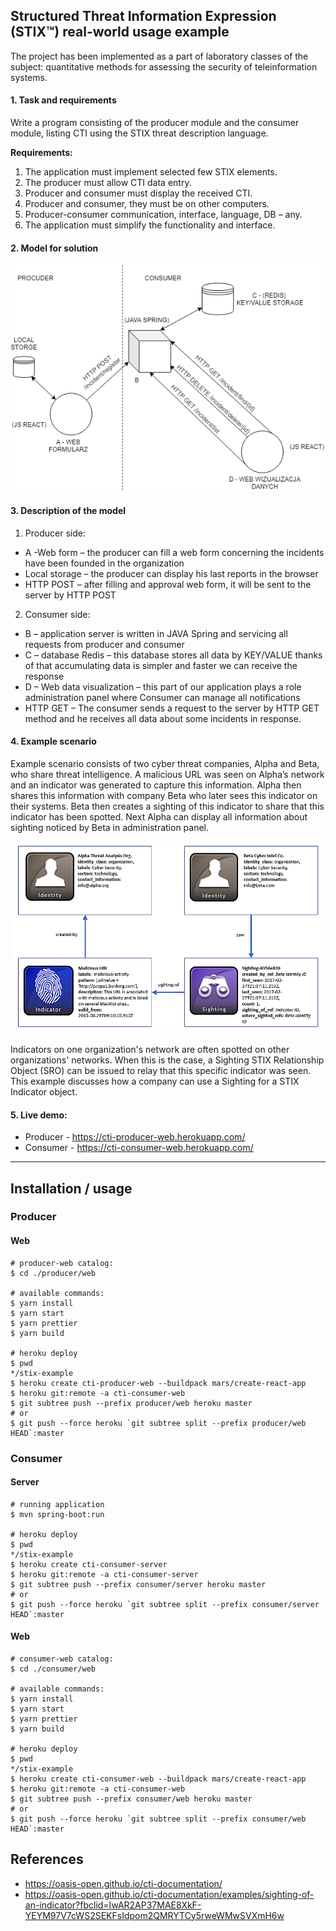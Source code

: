 ## Structured Threat Information Expression (STIX™) real-world usage example 
The project has been implemented as a part of laboratory classes of the subject: quantitative methods for assessing the security of teleinformation systems.

#### 1.	Task and requirements  
Write a program consisting of the producer module and the consumer module, listing CTI using the STIX threat description language.  

   **Requirements:**
  1. The application must implement selected few STIX elements.  
  2. The producer must allow CTI data entry.  
  3. Producer and consumer must display the received CTI.  
  4. Producer and consumer, they must be on other computers.  
  5. Producer-consumer communication, interface, language, DB – any.  
  6. The application must simplify the functionality and interface.  

#### 2.	Model for solution  
   
   ![alt text](https://github.com/gouomp/stix-example/blob/master/model.png "Model") 

#### 3.	Description of the model
  1. Producer side:
  * A -Web form – the producer can fill a web form concerning the incidents have been founded in the organization  
  * Local storage – the producer can display his last reports in the browser  
  * HTTP POST – after filling and approval web form, it will be sent to the server by HTTP POST  
  2. Consumer side:
  * B – application server is written in JAVA Spring and servicing all requests from producer and consumer  
  * C – database Redis – this database stores all data by KEY/VALUE thanks of that accumulating data is simpler and faster we can receive the response  
  * D – Web data visualization – this part of our application plays a role administration panel where Consumer can manage all notifications  
  * HTTP GET – The consumer sends a request to the server by HTTP GET method and he receives all data about some incidents in response.  
#### 4.	Example scenario
Example scenario consists of two cyber threat companies, Alpha and Beta, who share threat intelligence. A malicious URL was seen on Alpha’s network and an indicator was generated to capture this information. Alpha then shares this information with company Beta who later sees this indicator on their systems. Beta then creates a sighting of this indicator to share that this indicator has been spotted. Next Alpha can display all information about sighting noticed by Beta in administration panel.

   ![alt text](https://github.com/gouomp/stix-example/blob/master/exampleModel.png "Example model") 

Indicators on one organization's network are often spotted on other organizations' networks. When this is the case, a Sighting STIX Relationship Object (SRO) can be issued to relay that this specific indicator was seen. This example discusses how a company can use a Sighting for a STIX Indicator object.


#### 5. Live demo:
 * Producer - https://cti-producer-web.herokuapp.com/
 * Consumer - https://cti-consumer-web.herokuapp.com/

*****

## Installation / usage

### Producer

#### Web

```
# producer-web catalog:
$ cd ./producer/web

# available commands:
$ yarn install
$ yarn start
$ yarn prettier
$ yarn build

# heroku deploy
$ pwd
*/stix-example
$ heroku create cti-producer-web --buildpack mars/create-react-app
$ heroku git:remote -a cti-consumer-web
$ git subtree push --prefix producer/web heroku master
# or
$ git push --force heroku `git subtree split --prefix producer/web HEAD`:master
```

### Consumer

#### Server

```
# running application
$ mvn spring-boot:run

# heroku deploy
$ pwd
*/stix-example
$ heroku create cti-consumer-server
$ heroku git:remote -a cti-consumer-server
$ git subtree push --prefix consumer/server heroku master
# or
$ git push --force heroku `git subtree split --prefix consumer/server HEAD`:master
```

#### Web

```
# consumer-web catalog:
$ cd ./consumer/web

# available commands:
$ yarn install
$ yarn start
$ yarn prettier
$ yarn build

# heroku deploy
$ pwd
*/stix-example
$ heroku create cti-consumer-web --buildpack mars/create-react-app
$ heroku git:remote -a cti-consumer-web
$ git subtree push --prefix consumer/web heroku master
# or
$ git push --force heroku `git subtree split --prefix consumer/web HEAD`:master
```

## References

- https://oasis-open.github.io/cti-documentation/
- https://oasis-open.github.io/cti-documentation/examples/sighting-of-an-indicator?fbclid=IwAR2AP37MAE8XkF-YEYM97V7cWS2SEKFsIdpom2QMRYTCy5rweWMwSVXmH6w
